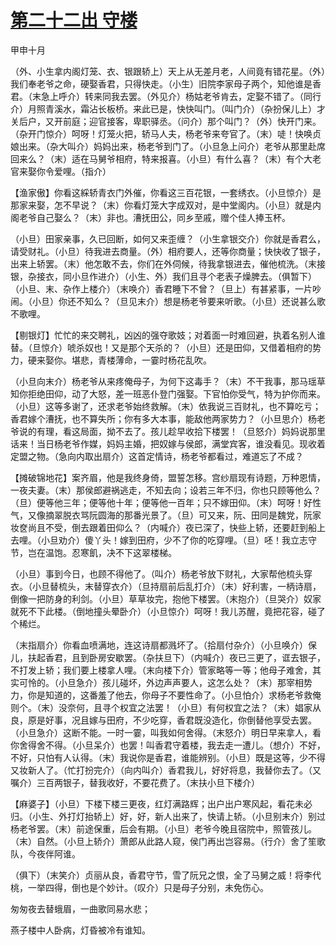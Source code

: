 # [第二十二出 守楼](http://www.sbkk88.com/mingzhu/gudaicn/taohuashan/200687.html)

甲申十月

（外、小生拿内阁灯笼、衣、银跟轿上）天上从无差月老，人间竟有错花星。（外）我们奉老爷之命，硬娶香君，只得快走。（小生）旧院李家母子两个，知他谁是香君。（末急上呼介）转来同我去罢。（外见介）杨姑老爷肯去，定娶不错了。（同行介）月照青溪水，霜沾长板桥。来此已是，快快叫门。（叫门介）（杂扮保儿上）才关后户，又开前庭；迎官接客，卑职驿丞。（问介）那个叫门？（外）快开门来。（杂开门惊介）呵呀！灯笼火把，轿马人夫，杨老爷来夸官了。（末）唗！快唤贞娘出来。（杂大叫介）妈妈出来，杨老爷到门了。（小旦急上问介）老爷从那里赴席回来么？（末）适在马舅爷相府，特来报喜。（小旦）有什么喜？（末）有个大老官来娶你令爱哩。（指介）

【渔家傲】你看这綵轿青衣门外催，你看这三百花银，一套绣衣。（小旦惊介）是那家来娶，怎不早说？（末）你看灯笼大字成双对，是中堂阁内。（小旦）就是内阁老爷自己娶么？（末）非也。漕抚田公，同乡至戚，赠个佳人捧玉杯。

（小旦）田家亲事，久已回断，如何又来歪缠？（小生拿银交介）你就是香君么，请受财礼。（小旦）待我进去商量。（外）相府要人，还等你商量；快快收了银子，出来上轿罢。（末）他怎敢不去，你们在外伺候，待我拿银进去，催他梳洗。（末接银，杂接衣，同小旦作进介）（小生、外）我们且寻个老表子燥脾去。（俱暂下）（小旦、末、杂作上楼介）（末唤介）香君睡下不曾？（旦上）有甚紧事，一片吵闹。（小旦）你还不知么？（旦见末介）想是杨老爷要来听歌。（小旦）还说甚么歌不歌哩。

【剔银灯】忙忙的来交聘礼，凶凶的强夺歌妓；对着面一时难回避，执着名别人谁替。（旦惊介）唬杀奴也！又是那个天杀的？（小旦）还是田仰，又借着相府的势力，硬来娶你。堪悲，青楼薄命，一霎时杨花乱吹。

（小旦向末介）杨老爷从来疼俺母子，为何下这毒手？（末）不干我事，那马瑶草知你拒绝田仰，动了大怒，差一班恶仆登门强娶。下官怕你受气，特为护你而来。（小旦）这等多谢了，还求老爷始终救解。（末）依我说三百财礼，也不算吃亏；香君嫁个漕抚，也不算失所；你有多大本事，能敌他两家势力？（小旦思介）杨老爷说的有理，看这局面，拗不去了。孩儿趁早收拾下楼罢！（旦怒介）妈妈说那里话来！当日杨老爷作媒，妈妈主婚，把奴嫁与侯郎，满堂宾客，谁没看见。现收着定盟之物。（急向内取出扇介）这首定情诗，杨老爷都看过，难道忘了不成？

【摊破锦地花】案齐眉，他是我终身倚，盟誓怎移。宫纱扇现有诗题，万种恩情，一夜夫妻。（末）那侯郎避祸逃走，不知去向；设若三年不归，你也只顾等他么？（旦）便等他三年；便等他十年；便等他一百年；只不嫁田仰。（末）呵呀！好性气，又像摘翠脱衣骂阮圆海的那番光景了。（旦）可又来，阮、田同是魏党，阮家妆奁尚且不受，倒去跟着田仰么？（内喊介）夜已深了，快些上轿，还要赶到船上去哩。（小旦劝介）傻丫头！嫁到田府，少不了你的吃穿哩。（旦）呸！我立志守节，岂在温饱。忍寒飢，决不下这翠楼梯。

（小旦）事到今日，也顾不得他了。（叫介）杨老爷放下财礼，大家帮他梳头穿衣。（小旦替梳头，末替穿衣介）（旦持扇前后乱打介）（末）好利害，一柄诗扇，倒像一把防身的利剑。（小旦）草草妆完，抱他下楼罢。（末抱介）（旦哭介）奴家就死不下此楼。（倒地撞头晕卧介）（小旦惊介）呵呀！我儿苏醒，竟把花容，碰了个稀烂。

（末指扇介）你看血喷满地，连这诗扇都溅坏了。（拾扇付杂介）（小旦唤介）保儿，扶起香君，且到卧房安歇罢。（杂扶旦下）（内喊介）夜已三更了，诓去银子，不打发上轿；我们要上楼拿人哩。（末向楼下介）管家略等一等；他母子难舍，其实可怜的。（小旦急介）孩儿碰坏，外边声声要人，这怎么处？（末）那宰相势力，你是知道的，这番羞了他去，你母子不要性命了。（小旦怕介）求杨老爷救俺则个。（末）没奈何，且寻个权宜之法罢！（小旦）有何权宜之法？（末）娼家从良，原是好事，况且嫁与田府，不少吃穿，香君既没造化，你倒替他享受去罢。（小旦急介）这断不能。一时一霎，叫我如何舍得。（末怒介）明日早来拿人，看你舍得舍不得。（小旦呆介）也罢！叫香君守着楼，我去走一遭儿。（想介）不好，不好，只怕有人认得。（末）我说你是香君，谁能辨别。（小旦）既是这等，少不得又妆新人了。（忙打扮完介）（向内叫介）香君我儿，好好将息，我替你去了。（又嘱介）三百两银子，替我收好，不要花费了。（末扶小旦下楼介）

【麻婆子】（小旦）下楼下楼三更夜，红灯满路辉；出户出户寒风起，看花未必归。（小生、外打灯抬轿上）好，好，新人出来了，快请上轿。（小旦别末介）别过杨老爷罢。（末）前途保重，后会有期。（小旦）老爷今晚且宿院中，照管孩儿。（末）自然。（小旦上轿介）萧郎从此路人窥，侯门再出岂容易。（行介）舍了笙歌队，今夜伴阿谁。

（俱下）（末笑介）贞丽从良，香君守节，雪了阮兄之恨，全了马舅之威！将李代桃，一举四得，倒也是个妙计。（叹介）只是母子分别，未免伤心。

匆匆夜去替蛾眉，一曲歌同易水悲；

燕子楼中人卧病，灯昏被冷有谁知。

